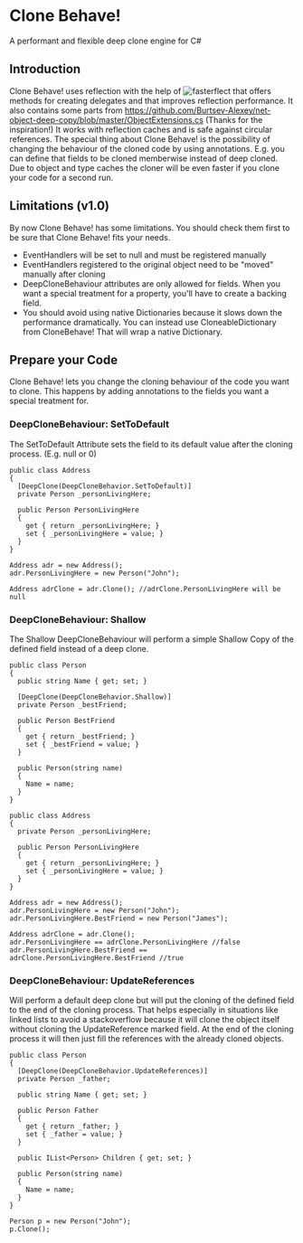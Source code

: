 # Clone Behave!
A performant and flexible deep clone engine for C#

## Introduction

Clone Behave! uses reflection with the help of ![fasterflect]("https://fasterflect.codeplex.com/") that offers methods for creating delegates and that improves reflection performance. It also contains some parts from https://github.com/Burtsev-Alexey/net-object-deep-copy/blob/master/ObjectExtensions.cs (Thanks for the inspiration!)
It works with reflection caches and is safe against circular references. The special thing about Clone Behave! is the possibility of changing the behaviour of the cloned code by using annotations. E.g. you can define that fields to be cloned memberwise instead of deep cloned.
Due to object and type caches the cloner will be even faster if you clone your code for a second run.

## Limitations (v1.0)

By now Clone Behave! has some limitations. You should check them first to be sure that Clone Behave! fits your needs.

* EventHandlers will be set to null and must be registered manually
* EventHandlers registered to the original object need to be "moved" manually after cloning
* DeepCloneBehaviour attributes are only allowed for fields. When you want a special treatment for a property, you'll have to create a backing field.
* You should avoid using native Dictionaries because it slows down the performance dramatically. You can instead use CloneableDictionary from CloneBehave! That will wrap a native Dictionary.

## Prepare your Code

Clone Behave! lets you change the cloning behaviour of the code you want to clone. This happens by adding annotations to the fields you want a special treatment for.

### DeepCloneBehaviour: SetToDefault

The SetToDefault Attribute sets the field to its default value after the cloning process. (E.g. null or 0)

    public class Address 
    {
      [DeepClone(DeepCloneBehavior.SetToDefault)]
      private Person _personLivingHere;
      
      public Person PersonLivingHere 
      {
        get { return _personLivingHere; }
        set { _personLivingHere = value; }
      }
    }
    
    Address adr = new Address(); 
    adr.PersonLivingHere = new Person("John");
    
    Address adrClone = adr.Clone(); //adrClone.PersonLivingHere will be null
    
    
### DeepCloneBehaviour: Shallow

The Shallow DeepCloneBehaviour will perform a simple Shallow Copy of the defined field instead of a deep clone.

    public class Person 
    {
      public string Name { get; set; }
      
      [DeepClone(DeepCloneBehavior.Shallow)]
      private Person _bestFriend;
      
      public Person BestFriend 
      { 
        get { return _bestFriend; }
        set { _bestFriend = value; }
      }
    
      public Person(string name) 
      {
        Name = name;
      }
    }

    public class Address 
    {
      private Person _personLivingHere;
      
      public Person PersonLivingHere 
      {
        get { return _personLivingHere; }
        set { _personLivingHere = value; }
      }
    }
    
    Address adr = new Address();
    adr.PersonLivingHere = new Person("John");
    adr.PersonLivingHere.BestFriend = new Person("James");
    
    Address adrClone = adr.Clone();
    adr.PersonLivingHere == adrClone.PersonLivingHere //false
    adr.PersonLivingHere.BestFriend == adrClone.PersonLivingHere.BestFriend //true

### DeepCloneBehaviour: UpdateReferences

Will perform a default deep clone but will put the cloning of the defined field to the end of the cloning process. 
That helps especially in situations like linked lists to avoid a stackoverflow because it will clone the object itself without cloning the UpdateReference marked field.
At the end of the cloning process it will then just fill the references with the already cloned objects.

    public class Person 
    {
      [DeepClone(DeepCloneBehavior.UpdateReferences)]
      private Person _father;
      
      public string Name { get; set; }
      
      public Person Father 
      { 
        get { return _father; }
        set { _father = value; }
      } 
    
      public IList<Person> Children { get; set; }
    
      public Person(string name) 
      {
        Name = name;
      }
    }
    
    Person p = new Person("John");
    p.Clone();
    
